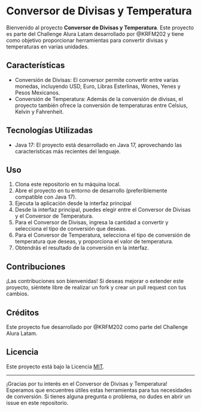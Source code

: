 # Conversor de Divisas y Temperatura

Bienvenido al proyecto **Conversor de Divisas y Temperatura**. Este proyecto es parte del Challenge Alura Latam desarrollado por @KRFM202 y tiene como objetivo proporcionar herramientas para convertir divisas y temperaturas en varias unidades. 

## Características

- Conversión de Divisas: El conversor permite convertir entre varias monedas, incluyendo USD, Euro, Libras Esterlinas, Wones, Yenes y Pesos Mexicanos.
- Conversión de Temperatura: Además de la conversión de divisas, el proyecto también ofrece la conversión de temperaturas entre Celsius, Kelvin y Fahrenheit.

## Tecnologías Utilizadas

- Java 17: El proyecto está desarrollado en Java 17, aprovechando las características más recientes del lenguaje.

## Uso

1. Clona este repositorio en tu máquina local.
2. Abre el proyecto en tu entorno de desarrollo (preferiblemente compatible con Java 17).
3. Ejecuta la aplicación desde la interfaz principal
4. Desde la interfaz principal, puedes elegir entre el Conversor de Divisas y el Conversor de Temperatura.
5. Para el Conversor de Divisas, ingresa la cantidad a convertir y selecciona el tipo de conversión que deseas.
6. Para el Conversor de Temperatura, selecciona el tipo de conversión de temperatura que deseas, y proporciona el valor de temperatura.
7. Obtendrás el resultado de la conversión en la interfaz.

## Contribuciones

¡Las contribuciones son bienvenidas! Si deseas mejorar o extender este proyecto, siéntete libre de realizar un fork y crear un pull request con tus cambios.

## Créditos

Este proyecto fue desarrollado por @KRFM202 como parte del Challenge Alura Latam.

## Licencia

Este proyecto está bajo la Licencia [MIT](LICENSE).

---

¡Gracias por tu interés en el Conversor de Divisas y Temperatura! Esperamos que encuentres útiles estas herramientas para tus necesidades de conversión. Si tienes alguna pregunta o problema, no dudes en abrir un issue en este repositorio.
